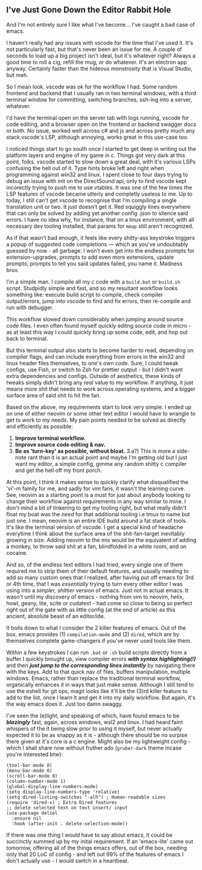## I've Just Gone Down the Editor Rabbit Hole

And I'm not entirely sure I like what I've become... I've caught a bad case of emacs.

I haven't really had any issues with vscode for the time that I've used it. It's not particularly fast, but that's never been an issue for me. A couple of seconds to load up a big project isn't ideal, but it's whatever right? Always a good time to roll a cig, refill the mug, or do whatever. It's an electron app anyway. Certainly faster than the hideous monstrosity that is Visual Studio, but meh.

So I mean look. vscode was ok for the workflow I had. Some random frontend and backend that I usually ran in two terminal windows, with a third terminal window for committing, switching branches, ssh-ing into a server, whatever. 

I'd have the terminal open on the server tab with logs running, vscode for code editing, and a browser open on the frontend or backend swagger docs or both. No issue, worked well across c# and js and across pretty much any stack.vscode's LSP, although annoying, works great in this use-case too.

I noticed things start to go south once I started to get deep in writing out the platform layers and engine of my game in c. Things got very dark at this point, folks. vscode started to slow down a great deal, with it's various LSPs confusing the hell out of it. Type hints broke left and right when programming against win32 and linux. I spent close to four days trying to debug an issue with init on the DirectSound api, only to find vscode kept incorectly trying to push me to use vtables.
It was one of the few times the LSP features of vscode became utterly and completly useless to me. Up to today, I still can't get vscode to recognise that I'm compiling a single translation unit or two. It just doesn't get it. Red squiggly lines everywhere that can only be solved by adding yet another config .json to silence said errors. I have no idea why, for instance, that on a linux environment, with all necessary dev tooling installed, that params for `mmap` still aren't recognized.

As if that wasn’t bad enough, it feels like every shitty-ass keystroke triggers a popup of suggested code completions — which as you've undoubtably guessed by now - all garbage. I won’t even get into the endless prompts for extension-upgrades, prompts to add even more extensions, update prompts, prompts to tell you said updates failed, you name it. Madness bruv.

I'm a simple man. I compile all my c code with a `build.bat` or `build.sh` script. Studpidly simple and fast, and so my resultant workflow looks something like: execute build script to compile, check compiler output/errors, jump into vscode to find and fix errors, then re-compile and run with debugger.

This workflow slowed down considerably when jumping around source code files. I even often found myself quickly editng source code in micro - as at least this way I could quickly bring up some code, edit, and hop out back to terminal.

But this terminal output also starts to become harder to read, depending on compiler flags, and can include everything from errors in the win32 and linux header files themselves, to one's own code.
Sure, I could tweak configs, use Fish, or switch to Zsh for prettier output - but I didn't want extra dependencies and configs. Outside of aesthetics, these kinds of tweaks simply didn't bring any *real* value to my workflow. If anything, it just means more shit that needs to work across operating systems, and a bigger surface area of said shit to hit the fan. 

Based on the above, my requirements start to look very simple. I ended up on one of either neovim or some other text editor I would have to wrangle to get to work to my needs. My pain points needed to be solved as directly and efficiently as possible:

1. **Improve terminal workflow.**
2. **Improve source code editing & nav.**
3. **Be as 'turn-key' as possible, without bloat.**
   3.a?) This is more a side-note rant than it is an actual point and maybe I'm getting old but I just want my editor, a simple config, gimme any random shitty c compiler and get the hell off my front porch.

At this point, I think it makes sense to quickly clarify what disqualified the 'vi'-m family for me, and sadly for vim fans, it wasn't the learning curve. See, neovim as a starting point is a must for just about anybody looking to change their workflow against requirements in any way similar to mine. I don't mind a bit of tinkering to get my tooling right, but what really didn't float my boat was the *need* for that additional tooling i.e tmux to name but just one. I mean, neovim is an entire IDE build around a fat stack of tools. It's like the terminal version of vscode.
I get a special kind of headache everytime I think about the surface area of the shit-fan-target inevitably growing in size. Adding neovim to the mix would be the equivalent of adding a monkey, to throw said shit at a fan, blindfolded in a white room, and on cocaine.

And so, of the endless text editors I had tried, every single one of them required me to strip them of their default features, and usually needing to add so many custom ones that I realized, after having put off emacs for 3rd or 4th time, that I was *essentially* trying to turn every other editor I was using into a *simpler, shittier* version of emacs. Just not in actual emacs. It wasn't until my discovery of emacs - nothing from vim to neovim, helix, howl, geany, lite, scite or cudatext - had come so close to being so perfect right out of the gate with as little config (at the end of article) as this ancient, absolute beast of an editor/ide.

It boils down to what I consider the 2 killer features of emacs. Out of the box, emacs provides (1) `compilation-mode` and (2) `dired`, which are by themselves complete game-changers if you've never used tools like them.

Within a few keystrokes I can run `.bat` or `.sh` build scripts directly from a buffer I quickly brought up, view compiler errors ***with syntax highlighting(!)*** and then ***just jump to the corresponding lines instantly*** by navigating there with the keys. Add to that quick nav of files, buffers manipulation, multiple windows. Emacs, rather than replace the traditional terminal workflow, organically enhances it in ways that just make sense.
Although I still tend to use the eshell for git ops, magit looks like it'll be the (3)rd killer feature to add to the list, once I learn it and get it into my daily workflow. But again, it's the way emacs does it. Just too damn swaggy.

I've seen the (e)light, and speaking of which, have found emacs to be ***blazingly*** fast, again, across windows, wsl2 and linux. I had heard faint whispers of the it being slow prior to using it myself, but never actually expected it to be as snappy as it is - although there should be no surpise there given at it's core is a c engine. Might also be my lightweight config - which I shall share now without fruther ado (`gruber-dark` theme incase you're interested btw):

```
(tool-bar-mode 0)
(menu-bar-mode 0)
(scroll-bar-mode 0)
(column-number-mode 1)
(global-display-line-numbers-mode)
(setq display-line-numbers-type 'relative)
(setq dired-listing-switches "-alh") ; Human-readable sizes
(require 'dired-x) ; Extra Dired features
;; delete selected text on text insert/ input
(use-package delsel
  :ensure nil 
  :hook (after-init . delete-selection-mode))
```

If there was one thing I would have to say about emacs, it could be succinctly summed up by my inital requirement. If an 'emacs-lite' came out tomorrow, offering all of the things emacs offers, out of the box, needing only that 20 LoC of config - and left out 99% of the features of emacs I don't actually use - I would switch in a heartbeat.